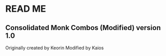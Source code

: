 # READ ME

## Consolidated Monk Combos (Modified) version 1.0
Originally created by Keorin
Modified by Kaios
